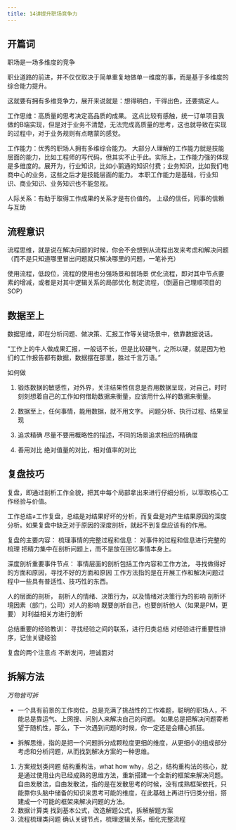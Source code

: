```yaml
---
title: 14讲提升职场竞争力 
---
```




## 开篇词 
职场是一场多维度的竞争

职业道路的前进，并不仅仅取决于简单重复地做单一维度的事，而是基于多维度的综合能力提升。

这就要有拥有多维竞争力，展开来说就是：想得明白，干得出色，还要搞定人。

工作思维：高质量的思考决定高品质的成果。
这点比较有感触，统一订单项目我做的B端实现，但是对于业务不清楚，无法完成高质量的思考，这也就导致在实现的过程中，对于业务规则有点瞎蒙的感觉。

工作能力：优秀的职场人拥有多维综合能力。
大部分人理解的工作能力就是技能层面的能力，比如工程师的写代码，但其实不止于此。实际上，工作能力强的体现是多维度的。展开为，行业知识，比如小鹅通的知识付费；业务知识，比如我们电商中心的业务，这些之后才是技能层面的能力。
本职工作能力是基础，行业知识、商业知识、业务知识也不能忽视。

人际关系：有助于取得工作成果的关系才是有价值的。
上级的信任，同事的信赖与互助


## 流程意识

流程思维，就是说在解决问题的时候，你会不会想到从流程出发来考虑和解决问题（而不是只知道哪里冒出问题就只解决哪里的问题，一笔补充）

使用流程，低段位，流程的使用也分强场景和弱场景
优化流程，即对其中节点要素的增减，或者是对其中逻辑关系的局部优化
制定流程，（倒逼自己理顺项目的SOP）


## 数据至上

数据思维，即在分析问题、做决策、汇报工作等关键场景中，依靠数据说话。

“工作上的牛人做成果汇报，一般话不长，但是比较硬气，之所以硬，就是因为他们的工作报告都有数据，数据摆在那里，胜过千言万语。”

如何做
1. 锻炼数据的敏感性，对外界，关注结果性信息是否用数据呈现，对自己，时时刻刻想着自己的工作如何借助数据来衡量，应该用什么样的数据来衡量。

2. 数据至上，任何事情，能用数据，就不用文字。
    问题分析、执行过程、结果呈现

3. 追求精确
    尽量不要用概略性的描述，不同的场景追求相应的精确度

4. 善用对比
    绝对值量的对比，相对值率的对比
    
    
## 复盘技巧

复盘，即通过剖析工作全貌，把其中每个局部拿出来进行仔细分析，以萃取核心工作经验与价值。

工作总结≠工作复盘，总结是对结果好坏的分析，而复盘是对产生结果原因的深度分析。如果复盘中缺乏对于原因的深度剖析，就起不到复盘应该有的作用。

复盘的主要内容：
梳理事情的完整过程和信息：
对事件的过程和信息进行完整的梳理
把精力集中在剖析问题上，而不是放在回忆事情本身上。

深度剖析重要事件节点：
事情层面的剖析包括工作内容和工作方法，
寻找做得好的方面和原因，寻找不好的方面和原因
工作方法指的是在开展工作和解决问题过程中一些具有普适性、技巧性的东西。

人的层面的剖析，
剖析人的情绪、决策行为，以及情绪对决策行为的影响
剖析环境因素（部门，公司）对人的影响
既要剖析自己，也要剖析他人（如果是PM，更要）
对利益相关方进行剖析


总结重要的经验教训：
寻找经验之间的联系，进行归类总结
对经验进行重要性排序，记住关键经验

复盘的两个注意点
不断发问，坦诚面对

## 拆解方法

*万物皆可拆*

- 一个具有前景的工作岗位，总是充满了挑战性的工作难题，聪明的职场人，不能总是靠运气、上网搜、问别人来解决自己的问题。 如果总是把解决问题寄希望于随机性，那么，下一次遇到问题的时候，你一定还是会糟心抓狂。

- 拆解思维，指的是把一个问题拆分成颗粒度更细的维度，从更细小的组成部分考虑和分析问题，从而找到解决方案的一种思维。

1. 方案规划类问题
 结构重构法，what how why，总之，结构重构法的核心，就是通过使用业内已经成熟的思维方法，重新搭建一个全新的框架来解决问题。
 自由发散法，自由发散法，指的是在发散思考的时候，没有成熟框架依托，只能靠你头脑中储备的知识来思考可能的维度，在此基础上再进行归类分组，搭建成一个可能的框架来解决问题的方法。
2. 数据计算类
 找到基本公式，改造解题公式，拆解解题方案
3. 流程梳理类问题
 确认关键节点，梳理逻辑关系，细化完整流程

 